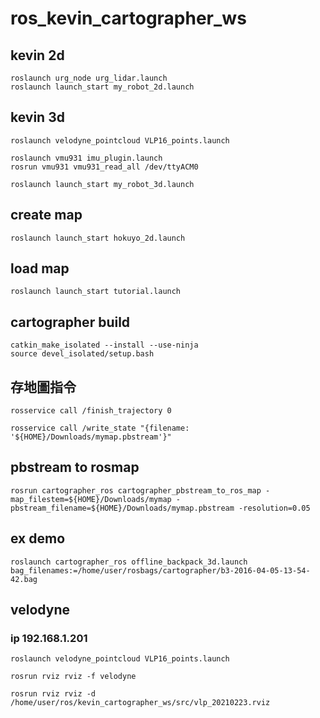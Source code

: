 # ros_kevin_cartographer_ws


## kevin 2d
    roslaunch urg_node urg_lidar.launch
    roslaunch launch_start my_robot_2d.launch

## kevin 3d
    roslaunch velodyne_pointcloud VLP16_points.launch

    roslaunch vmu931 imu_plugin.launch
    rosrun vmu931 vmu931_read_all /dev/ttyACM0

    roslaunch launch_start my_robot_3d.launch

## create map
    roslaunch launch_start hokuyo_2d.launch

## load map
    roslaunch launch_start tutorial.launch
## cartographer build
    catkin_make_isolated --install --use-ninja
    source devel_isolated/setup.bash
## 存地圖指令
    rosservice call /finish_trajectory 0

    rosservice call /write_state "{filename: '${HOME}/Downloads/mymap.pbstream'}"

## pbstream to rosmap
    rosrun cartographer_ros cartographer_pbstream_to_ros_map -map_filestem=${HOME}/Downloads/mymap -pbstream_filename=${HOME}/Downloads/mymap.pbstream -resolution=0.05


## ex demo
    roslaunch cartographer_ros offline_backpack_3d.launch bag_filenames:=/home/user/rosbags/cartographer/b3-2016-04-05-13-54-42.bag

## velodyne

### ip 192.168.1.201

    roslaunch velodyne_pointcloud VLP16_points.launch

    rosrun rviz rviz -f velodyne

    rosrun rviz rviz -d /home/user/ros/kevin_cartographer_ws/src/vlp_20210223.rviz